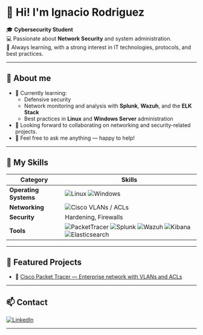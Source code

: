 # 👋 Hi! I'm Ignacio Rodriguez

🎓 **Cybersecurity Student**  
💻 Passionate about **Network Security** and system administration.  
🚀 Always learning, with a strong interest in IT technologies, protocols, and best practices.

---

## 🔷 About me

- 🌱 Currently learning:
  - Defensive security
  - Network monitoring and analysis with **Splunk**, **Wazuh**, and the **ELK Stack**
  - Best practices in **Linux** and **Windows Server** administration
- 🤝 Looking forward to collaborating on networking and security-related projects.
- 💬 Feel free to ask me anything — happy to help!

---

## 🧰 My Skills

| Category           | Skills                                |
|--------------------|---------------------------------------|
| **Operating Systems** | ![Linux](https://img.shields.io/badge/-Linux-yellow?logo=linux) ![Windows](https://img.shields.io/badge/-Windows-blue?logo=windows) |
| **Networking**       | ![Cisco](https://img.shields.io/badge/-Cisco-blue?logo=cisco) VLANs / ACLs |
| **Security**         | Hardening, Firewalls |
| **Tools**            | ![PacketTracer](https://img.shields.io/badge/-PacketTracer-blue) ![Splunk](https://img.shields.io/badge/-Splunk-black) ![Wazuh](https://img.shields.io/badge/-Wazuh-blue) ![Kibana](https://img.shields.io/badge/-Kibana-005571?logo=kibana) ![Elasticsearch](https://img.shields.io/badge/-Elasticsearch-005571?logo=elasticsearch) |



---

## 🌟 Featured Projects

- 🔷 [Cisco Packet Tracer — Enterprise network with VLANs and ACLs](https://github.com/irodriguez00/cisco-packet-tracer-vlan-acl)

---

## 📫 Contact

[![LinkedIn](https://img.shields.io/badge/LinkedIn-0A66C2?style=for-the-badge&logo=linkedin&logoColor=white)](https://www.linkedin.com/in/ignacio-rodriguez00/)

---

